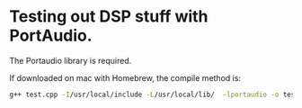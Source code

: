 # Testing out DSP stuff with PortAudio.

The Portaudio library is required.

If downloaded on mac with Homebrew, the compile method is:
```bash
g++ test.cpp -I/usr/local/include -L/usr/local/lib/  -lportaudio -o test
```


